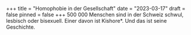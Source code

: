 +++
title = "Homophobie in der Gesellschaft"
date = "2023-03-17"
draft = false
pinned = false
+++
500 000 Menschen sind in der Schweiz schwul, lesbisch oder bisexuell. Einer davon ist Kishore*. Und das ist seine Geschichte.
